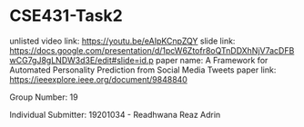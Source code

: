 # CSE431-Task2
unlisted video link: https://youtu.be/eAIpKCnpZQY
slide link: https://docs.google.com/presentation/d/1pcW6Ztofr8oQTnDDXhNjV7acDFBwCG7gJ8gLNDW3d3E/edit#slide=id.p
paper name: A Framework for Automated Personality Prediction from Social Media Tweets
paper link: https://ieeexplore.ieee.org/document/9848840

Group Number: 19

Individual Submitter: 19201034 - Readhwana Reaz Adrin
